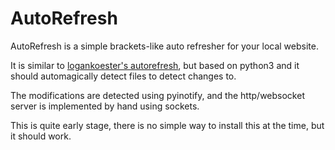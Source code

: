 # AutoRefresh
AutoRefresh is a simple brackets-like auto refresher for your local website.

It is similar to [logankoester's autorefresh](https://github.com/logankoester/autorefresh), but based on python3 and it should automagically detect files to detect changes to.

The modifications are detected using pyinotify, and the http/websocket server is implemented by hand using sockets.

This is quite early stage, there is no simple way to install this at the time, but it should work.

